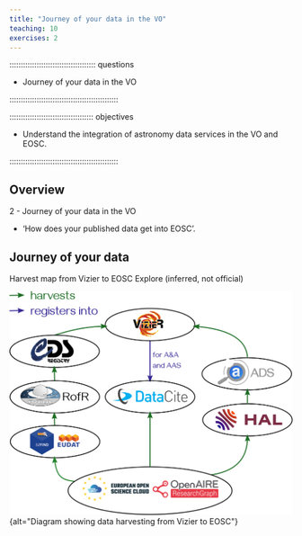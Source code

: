 ```yaml
---
title: "Journey of your data in the VO"
teaching: 10
exercises: 2
---
```


:::::::::::::::::::::::::::::::::::::: questions

- Journey of your data in the VO

::::::::::::::::::::::::::::::::::::::::::::::::

::::::::::::::::::::::::::::::::::::: objectives

- Understand the integration of astronomy data services in the VO and EOSC.

::::::::::::::::::::::::::::::::::::::::::::::::

## Overview

2 - Journey of your data in the VO

- ‘How does your published data get into EOSC’.

## Journey of your data

Harvest map from Vizier to EOSC Explore (inferred, not official)

![Harvest map from Vizier to EOSC Explore](https://raw.githubusercontent.com/cds-astro/a-FAIR-journey-for-astronomical-data/main/episodes/images/harvest_map_from_discussion_with_Gilles.png){alt="Diagram showing data harvesting from Vizier to EOSC"}
